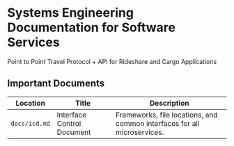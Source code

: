 # Systems Engineering Documentation for Software Services

Point to Point Travel Protocol + API for Rideshare and Cargo Applications

## Important Documents

| Location | Title | Description
--- | --- | ---
`docs/icd.md` | Interface Control Document | Frameworks, file locations, and common interfaces for all microservices.